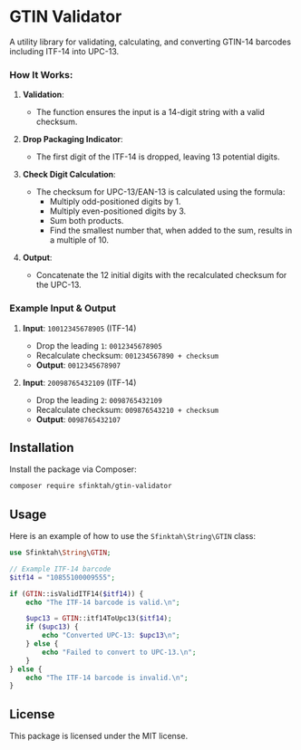 # GTIN Validator

A utility library for validating, calculating, and converting GTIN-14 barcodes including ITF-14 into UPC-13.

### How It Works:
1. **Validation**:
    - The function ensures the input is a 14-digit string with a valid checksum.

2. **Drop Packaging Indicator**:
    - The first digit of the ITF-14 is dropped, leaving 13 potential digits.

3. **Check Digit Calculation**:
    - The checksum for UPC-13/EAN-13 is calculated using the formula:
        - Multiply odd-positioned digits by 1.
        - Multiply even-positioned digits by 3.
        - Sum both products.
        - Find the smallest number that, when added to the sum, results in a multiple of 10.

4. **Output**:
    - Concatenate the 12 initial digits with the recalculated checksum for the UPC-13.

### Example Input & Output
1. **Input**: `10012345678905` (ITF-14)
    - Drop the leading `1`: `0012345678905`
    - Recalculate checksum: `001234567890 + checksum`
    - **Output**: `0012345678907`

2. **Input**: `20098765432109` (ITF-14)
    - Drop the leading `2`: `0098765432109`
    - Recalculate checksum: `009876543210 + checksum`
    - **Output**: `0098765432107`


## Installation

Install the package via Composer:

```bash
composer require sfinktah/gtin-validator
```

## Usage

Here is an example of how to use the `Sfinktah\String\GTIN` class:

```php
use Sfinktah\String\GTIN;

// Example ITF-14 barcode
$itf14 = "10855100009555";

if (GTIN::isValidITF14($itf14)) {
    echo "The ITF-14 barcode is valid.\n";

    $upc13 = GTIN::itf14ToUpc13($itf14);
    if ($upc13) {
        echo "Converted UPC-13: $upc13\n";
    } else {
        echo "Failed to convert to UPC-13.\n";
    }
} else {
    echo "The ITF-14 barcode is invalid.\n";
}
```

## License

This package is licensed under the MIT license.